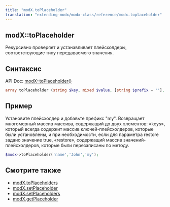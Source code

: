 ```yaml
---
title: "modX.toPlaceholder"
translation: "extending-modx/modx-class/reference/modx.toplaceholder"
---
```


## modX::toPlaceholder

Рекурсивно проверяет и устанавливает плейсхолдеры, соответствующие типу передаваемого значения.

## Синтаксис

API Doc: [modX::toPlaceholder()](http://api.modx.com/revolution/2.2/db_core_model_modx_modx.class.html#%5CmodX::toPlaceholder())

``` php
array toPlaceholder (string $key, mixed $value, [string $prefix = ''], [string $separator = '.'], [boolean $restore = false])
```

## Пример

Установите плейсхолдер и добавьте префикс "my". Возвращает многомерный массив массива, содержащий до двух элементов: «keys», который всегда содержит массив ключей-плейсхолдеров, которые были установлены, и при необходимости, если для параметра restore задано значение true, «restore», содержащий массив значений-плейсхолдеров, которые были перезаписаны по методу.

``` php
$modx->toPlaceholder('name','John','my');
```

## Смотрите также

- [modX.toPlaceholders](extending-modx/modx-class/reference/modx.toplaceholders "modX.toPlaceholders")
- [modX.setPlaceholder](extending-modx/modx-class/reference/modx.setplaceholder "modX.setPlaceholder")
- [modX.setPlaceholders](extending-modx/modx-class/reference/modx.setplaceholders "modX.setPlaceholders")
- [modX.getPlaceholder](extending-modx/modx-class/reference/modx.getplaceholder "modX.getPlaceholder")
